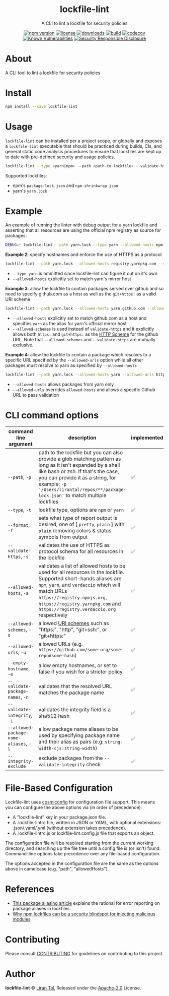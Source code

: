 <p align="center"><h1 align="center">
lockfile-lint

</h1>

<p align="center">
  A CLI to lint a lockfile for security policies
</p>

<p align="center">
<a href="https://www.npmjs.org/package/lockfile-lint"><img src="https://badgen.net/npm/v/lockfile-lint" alt="npm version"/></a>
  <a href="https://www.npmjs.org/package/lockfile-lint"><img src="https://badgen.net/npm/license/lockfile-lint" alt="license"/></a>
  <a href="https://www.npmjs.org/package/lockfile-lint"><img src="https://badgen.net/npm/dt/lockfile-lint" alt="downloads"/></a>
  <a href="https://travis-ci.org/lirantal/lockfile-lint"><img src="https://badgen.net/travis/lirantal/lockfile-lint" alt="build"/></a>
  <a href="https://codecov.io/gh/lirantal/lockfile-lint"><img src="https://badgen.net/codecov/c/github/lirantal/lockfile-lint" alt="codecov"/></a>
<a href="https://snyk.io/test/npm/lockfile-lint"><img src="https://snyk.io/test/npm/lockfile-lint/badge.svg" alt="Known Vulnerabilities" data-canonical-src="https://snyk.io/test/npm/lockfile-lint" style="max-width:100%;"></a>
  <a href="https://github.com/nodejs/security-wg/blob/main/processes/responsible_disclosure_template.md"><img src="https://img.shields.io/badge/Security-Responsible%20Disclosure-yellow.svg" alt="Security Responsible Disclosure" /></a>
</p>

# About

A CLI tool to lint a lockfile for security policies

# Install

```bash
npm install --save lockfile-lint
```

# Usage

`lockfile-lint` can be installed per a project scope, or globally and exposes a `lockfile-lint` executable that should be practiced during builds, CIs, and general static code analysis procedures to ensure that lockfiles are kept up to date with pre-defined security and usage policies.

```bash
lockfile-lint --type <yarn|npm> --path <path-to-lockfile> --validate-https --allowed-hosts <host-to-match> --allowed-urls <urls-to-match>
```

Supported lockfiles:
- npm's `package-lock.json` and `npm-shrinkwrap.json`
- yarn's `yarn.lock`

# Example

An example of running the linter with debug output for a yarn lockfile and asserting that all resources are using the official npm registry as source for packages:

```bash
DEBUG=* lockfile-lint --path yarn.lock --type yarn --allowed-hosts npm
```

**Example 2**: specify hostnames and enforce the use of HTTPS as a protocol

```bash
lockfile-lint --path yarn.lock --allowed-hosts registry.yarnpkg.com --validate-https
```

- `--type yarn` is ommitted since lockfile-lint can figure it out on it's own
- `--allowed-hosts` explicitly set to match yarn's mirror host

**Example 3**: allow the lockfile to contain packages served over github and so need to specify github.com as a host as well as the `git+https:` as a valid URI scheme

```bash
lockfile-lint --path yarn.lock --allowed-hosts yarn github.com --allowed-schemes "https:" "git+https:"
```

- `--allowed-hosts` explicitly set to match github.com as a host and specifies `yarn` as the alias for yarn's official mirror host
- `--allowed-schemes` is used instead of `validate-https` and it explicitly allows both `https:` and `git+https:` as the [HTTP Scheme](https://tools.ietf.org/html/rfc3986#section-3.1) for the github URL. Note that `--allowed-schemes` and `--validate-https` are mutually exclusive.

**Example 4**: allow the lockfile to contain a package which resolves to a specific URL specified by the `--allowed-urls` option while all other packages must resolve to yarn as specified by `--allowed-hosts`

```bash
lockfile-lint --path yarn.lock --allowed-hosts yarn --allowed-urls https://github.com/lirantal/lockfile-lint#d30ce73a3e5977dede29450df1c79b09f02779b2
```

- `--allowed-hosts` allows packages from yarn only
- `--allowed-urls` overrides `allowed-hosts` and allows a specific Github URL to pass validation

# CLI command options

| command line argument            | description                                                                                                                                                                                                                                                                           | implemented   |
|----------------------------------|---------------------------------------------------------------------------------------------------------------------------------------------------------------------------------------------------------------------------------------------------------------------------------------|---------------|
| `--path`, `-p`                   | path to the lockfile but you can also provide a glob matching pattern as long as it isn't expanded by a shell like bash or zsh. If that's the case, you can provide it as a string, for example: `-p '/Users/lirantal/repos/**/package-lock.json'` to match multiple lockfiles        | ✅            |
| `--type`, `-t`                   | lockfile type, options are `npm` or `yarn`                                                                                                                                                                                                                                            | ✅            |
| `--format`, `-f`                 | sets what type of report output is desired, one of [ `pretty`, `plain` ] with `plain` removing colors & status symbols from output                                                                                                                                                    | ✅            |
| `--validate-https`, `-s`         | validates the use of HTTPS as protocol schema for all resources in the lockfile                                                                                                                                                                                                       | ✅            |
| `--allowed-hosts`, `-a`          | validates a list of allowed hosts to be used for all resources in the lockfile. Supported short-hands aliases are `npm`, `yarn`, and `verdaccio` which will match URLs `https://registry.npmjs.org`, `https://registry.yarnpkg.com` and `https://registry.verdaccio.org` respectively | ✅            |
| `--allowed-schemes`, `-o`        | allowed [URI schemes](https://tools.ietf.org/html/rfc2396#section-3.1) such as "https:", "http", "git+ssh:", or "git+https:"                                                                                                                                                          | ✅            |
| `--allowed-urls`, `-u`           | allowed URLs (e.g. `https://github.com/some-org/some-repo#some-hash`)                                                                                                                                                                                                                 | ✅            |
| `--empty-hostname`, `-e`         | allow empty hostnames, or set to false if you wish for a stricter policy                                                                                                                                                                                                              | ✅            |
| `--validate-package-names`, `-n` | validates that the resolved URL matches the package name                                                                                                                                                                                                                              | ✅            |
| `--validate-integrity`, `-i`     | validates the integrity field is a sha512 hash                                                                                                                                                                                                                                        | ✅            |
| `--allowed-package-name-aliases`, `-l` | allow package name aliases to be used by specifying package name and their alias as pairs (e.g: `string-width-cjs:string-width`)                                                                                                                                                | ✅            |
| `--integrity-exclude`            | exclude packages from the `--validate-integrity` check                                                                                                                                                                                                                                | ✅            |

# File-Based Configuration

Lockfile-lint uses [cosmiconfig](https://github.com/davidtheclark/cosmiconfig) for configuration file support. This means you can configure the above options via (in order of precedence):

- A "lockfile-lint" key in your package.json file.
- A .lockfile-lintrc file, written in JSON or YAML, with optional extensions: .json/.yaml/.yml (without extension takes precedence).
- A .lockfile-lintrc.js or lockfile-lint.config.js file that exports an object.

The configuration file will be resolved starting from the current working directory, and searching up the file tree until a config file is (or isn't) found. Command-line options take precedence over any file-based configuration.

The options accepted in the configuration file are the same as the options above in camelcase (e.g. "path", "allowedHosts").

# References

- [This package aliasing article](https://snyk.io/blog/exploring-extensions-of-dependency-confusion-attacks-via-npm-package-aliasing/) explains the rational for error reporting on package aliases in lockfiles.
- [Why npm lockfiles can be a security blindspot for injecting malicious modules](https://snyk.io/blog/why-npm-lockfiles-can-be-a-security-blindspot-for-injecting-malicious-modules/)

# Contributing

Please consult [CONTRIBUTING](../../CONTRIBUTING.md) for guidelines on contributing to this project.

# Author

**lockfile-lint** © [Liran Tal](https://github.com/lirantal), Released under the [Apache-2.0](./LICENSE) License.
